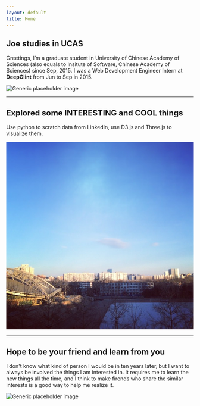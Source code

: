 ```yaml
---
layout: default
title: Home
---
```


<!-- START THE FEATURETTES -->

<div class="row featurette">
<div class="col-md-7">
  <h2 class="featurette-heading">Joe<span class="text-muted"> studies in UCAS</span></h2>
  <p class="lead">Greetings, I’m a graduate student in University of Chinese Academy of Sciences (also equals to Insitute of Software, Chinese Academy of Sciences) since Sep, 2015. I was a Web Development Engineer Intern at <b>DeepGlint</b> from Jun to Sep in 2015.</p>
</div>
<div class="col-md-5">
  <img class="featurette-image img-responsive center-block" src="http://ww4.sinaimg.cn/large/0066Db0Pjw1etwul0d46yj30u00u0tio.jpg" alt="Generic placeholder image">
</div>
</div>

<hr class="featurette-divider">

<div class="row featurette">
<div class="col-md-7 col-md-push-5">
  <h2 class="featurette-heading">Explored <span class="text-muted"> some INTERESTING and COOL things</span></h2>
  <p class="lead">Use python to scratch data from LinkedIn, use D3.js and Three.js to visualize them.</p>
</div>
<div class="col-md-5 col-md-pull-7">
  <img class="featurette-image img-responsive center-block" src="/assets/homepage-intro-2.jpg" alt="Generic placeholder image">
</div>
</div>

<hr class="featurette-divider">

<div class="row featurette">
<div class="col-md-7">
  <h2 class="featurette-heading">Hope <span class="text-muted">to be your friend and learn from you</span></h2>
  <p class="lead">I don't know what kind of person I would be in ten years later, but I want to always be involved the things I am interested in. It requires me to learn the new things all the time, and I think to make firends who share the similar interests is a good way to help me realize it.</p>
</div>
<div class="col-md-5">
  <img class="featurette-image img-responsive center-block" src="http://ww3.sinaimg.cn/large/0066Db0Pgw1esfhv3y11sj30u00u0aej.jpg" alt="Generic placeholder image">
</div>
</div>